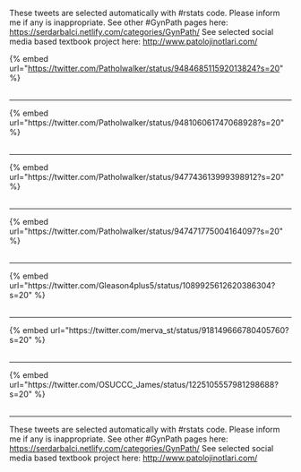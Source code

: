 

These tweets are selected automatically with #rstats code. Please inform me if any is inappropriate.
See other #GynPath pages here: https://serdarbalci.netlify.com/categories/GynPath/ 
See selected social media based textbook project here: http://www.patolojinotlari.com/

{% embed url="https://twitter.com/Patholwalker/status/948468511592013824?s=20" %}<br>
<br>
<hr>
{% embed url="https://twitter.com/Patholwalker/status/948106061747068928?s=20" %}<br>
<br>
<hr>
{% embed url="https://twitter.com/Patholwalker/status/947743613999398912?s=20" %}<br>
<br>
<hr>
{% embed url="https://twitter.com/Patholwalker/status/947471775004164097?s=20" %}<br>
<br>
<hr>
{% embed url="https://twitter.com/Gleason4plus5/status/1089925612620386304?s=20" %}<br>
<br>
<hr>
{% embed url="https://twitter.com/merva_st/status/918149666780405760?s=20" %}<br>
<br>
<hr>
{% embed url="https://twitter.com/OSUCCC_James/status/1225105557981298688?s=20" %}<br>
<br>
<hr>


These tweets are selected automatically with #rstats code. Please inform me if any is inappropriate.
See other #GynPath pages here: https://serdarbalci.netlify.com/categories/GynPath/ 
See selected social media based textbook project here: http://www.patolojinotlari.com/
